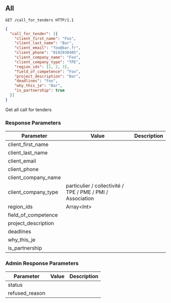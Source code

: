 ## All

```http
GET /call_for_tenders HTTP/1.1
```

```json
{
  "call_for_tender": [{
    "client_first_name": "Foo",
    "client_last_name": "Bar",
    "client_email": "foo@bar.fr",
    "client_phone": "0102030405",
    "client_company_name": "Foo",
    "client_company_type": "TPE",
    "region_ids": [1, 2, 3],
    "field_of_competence": "Foo",
    "project_description": "Bar",
    "deadlines": "Foo",
    "why_this_je": "Bar",
    "is_partnership": true
  }]
}
```

Get all call for tenders

### Response Parameters

Parameter           |  Value | Description
------------------- | ------ | ------
client_first_name   | |
client_last_name    | |
client_email        | |
client_phone        | |
client_company_name | |
client_company_type | particulier / collectivité / TPE / PME / PMI / Association |
region_ids          | Array\<Int\> |
field_of_competence | |
project_description | |
deadlines           | |
why_this_je         | |
is_partnership      | |

### Admin Response Parameters

Parameter           |  Value | Description
------------------- | ------ | ------
status              | |
refused_reason      | |
